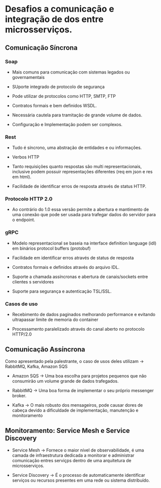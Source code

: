 # Desafios a comunicação e integração de dos entre microsserviços.

## Comunicação Síncrona

### Soap

- Mais comuns para comunicação com sistemas legados ou governamentais

- SUporte integrado de protocolo de segurança

- Pode utilizar de protocolos como HTTP, SMTP, FTP

- Contratos formais e bem definidos WSDL.

- Necessária cautela para tramitação de grande volume de dados.

- Configuração e Implementação podem ser complexos.

### Rest

- Tudo é síncrono, uma abstração de entidades e ou informações.

- Verbos HTTP

- Tanto requisições quanto respostas são multi representacionais, inclusive podem possuir representações diferentes (req em json e res em html).

- Facilidade de identificar erros de resposta através de status HTTP.

### Protocolo HTTP 2.0

- Ao contrário do 1.0 essa versão permite a abertura e mantimento de uma conexão que pode ser usada para trafegar dados do servidor para o endpoint.

### gRPC

- Modelo representacional se baseia na interface definition language (idl) em binários protocol buffers (protobuf)

- Facilidade em identificar erros através de status de resposta

- Contratos formais e definidos através do arquivo IDL.

- Suporte a chamada assíncronas e abertura de canais/sockets entre clientes s servidores

- Suporte para segurança e autenticação TSL/SSL.

### Casos de uso

- Recebimento de dados paginados melhorando performance e evitando ultrapassar limite de memoria do container

- Processamento paralelizado através do canal aberto no protocolo HTTP/2.0

## Comunicação Assíncrona

Como apresentado pela palestrante, o caso de usos deles utilizam -> RabbitMQ, Kafka, Amazon SQS

- Amazon SQS -> Uma boa escolha para projetos pequenos que não consumirão um volume grande de dados trafegados.

- RabbitMQ -> Uma boa forma de implementar o seu próprio messenger broker.

- Kafka -> O mais robusto dos mensageiros, pode causar dores de cabeça devido a dificuldade de implementação, manutenção e monitoramento

## Monitoramento: Service Mesh e Service Discovery

- Service Mesh -> Fornece o maior nível de observabilidade, é uma camada de infraestrutura dedicada a monitorar e administrar comunicação entres serviçps dentro de uma arquitetura de microsserviços.

- Service Discovery -> É o processo de automaticamente identificar serviços ou recursos presentes em uma rede ou sistema distribuído.
